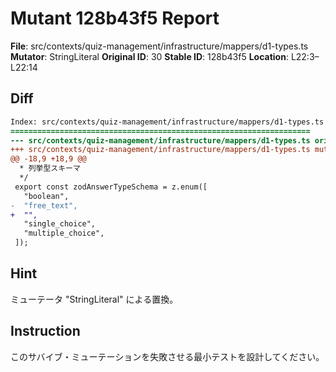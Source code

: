 # Mutant 128b43f5 Report

**File**: src/contexts/quiz-management/infrastructure/mappers/d1-types.ts
**Mutator**: StringLiteral
**Original ID**: 30
**Stable ID**: 128b43f5
**Location**: L22:3–L22:14

## Diff

```diff
Index: src/contexts/quiz-management/infrastructure/mappers/d1-types.ts
===================================================================
--- src/contexts/quiz-management/infrastructure/mappers/d1-types.ts	original
+++ src/contexts/quiz-management/infrastructure/mappers/d1-types.ts	mutated #30
@@ -18,9 +18,9 @@
  * 列挙型スキーマ
  */
 export const zodAnswerTypeSchema = z.enum([
   "boolean",
-  "free_text",
+  "",
   "single_choice",
   "multiple_choice",
 ]);
```

## Hint

ミューテータ "StringLiteral" による置換。

## Instruction

このサバイブ・ミューテーションを失敗させる最小テストを設計してください。